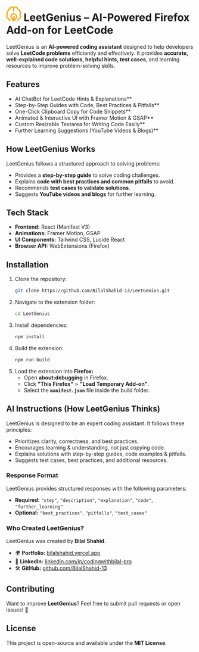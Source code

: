 # <img src="public/icons/brain-bulb.svg" alt="LeetGenius Logo" width="40"> **LeetGenius – AI-Powered Firefox Add-on for LeetCode**

LeetGenius is an **AI-powered coding assistant** designed to help developers solve **LeetCode problems** efficiently and effectively. It provides **accurate, well-explained code solutions, helpful hints, test cases**, and learning resources to improve problem-solving skills.

## **Features**

- AI ChatBot for LeetCode Hints & Explanations\*\*
- Step-by-Step Guides with Code, Best Practices & Pitfalls\*\*
- One-Click Clipboard Copy for Code Snippets\*\*
- Animated & Interactive UI with Framer Motion & GSAP\*\*
- Custom Resizable Textarea for Writing Code Easily\*\*
- Further Learning Suggestions (YouTube Videos & Blogs)\*\*

## **How LeetGenius Works**

LeetGenius follows a structured approach to solving problems:

- Provides a **step-by-step guide** to solve coding challenges.
- Explains **code with best practices and common pitfalls** to avoid.
- Recommends **test cases to validate solutions**.
- Suggests **YouTube videos and blogs** for further learning.

## **Tech Stack**

- **Frontend:** React (Manifest V3)
- **Animations:** Framer Motion, GSAP
- **UI Components:** Tailwind CSS, Lucide React
- **Browser API:** WebExtensions (Firefox)

## **Installation**

1. Clone the repository:
   ```sh
   git clone https://github.com/BilalShahid-13/LeetGenius.git
   ```
2. Navigate to the extension folder:
   ```sh
   cd LeetGenius
   ```
3. Install dependencies:
   ```sh
   npm install
   ```
4. Build the extension:
   ```sh
   npm run build
   ```
5. Load the extension into **Firefox:**
   - Open **about:debugging** in Firefox.
   - Click **"This Firefox"** > **"Load Temporary Add-on"**.
   - Select the **`manifest.json`** file inside the build folder.

## **AI Instructions (How LeetGenius Thinks)**

LeetGenius is designed to be an expert coding assistant. It follows these principles:

- Prioritizes clarity, correctness, and best practices.
- Encourages learning & understanding, not just copying code.
- Explains solutions with step-by-step guides, code examples & pitfalls.
- Suggests test cases, best practices, and additional resources.

### **Response Format**

LeetGenius provides structured responses with the following parameters:

- **Required:** `"step"`, `"description"`, `"explanation"`, `"code"`, `"further_learning"`
- **Optional:** `"best_practices"`, `"pitfalls"`, `"test_cases"`

### **Who Created LeetGenius?**

LeetGenius was created by **Bilal Shahid**.

- 🌍 **Portfolio:** [bilalshahid.vercel.app](https://bilalshahid.vercel.app/)
- 💼 **LinkedIn:** [linkedin.com/in/codingwithbilal-pro](https://www.linkedin.com/in/codingwithbilal-pro/)
- 🛠 **GitHub:** [github.com/BilalShahid-13](https://github.com/BilalShahid-13/)

## **Contributing**

Want to improve **LeetGenius**? Feel free to submit pull requests or open issues! 🚀

## **License**

This project is open-source and available under the **MIT License**.
